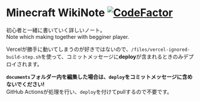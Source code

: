 # Minecraft WikiNote [![CodeFactor](https://www.codefactor.io/repository/github/tamagoez/minecraft-wikinote/badge)](https://www.codefactor.io/repository/github/tamagoez/minecraft-wikinote)

初心者と一緒に書いていく詳しいノート。  
Note which making together with begginer player.

Vercelが勝手に動いてしまうのが好きではないので、`/files/vercel-ignored-build-step.sh`を使って、コミットメッセージに**deploy**が含まれるときのみデプロイされます。  

**`documents`フォルダー内を編集した場合は、`deploy`をコミットメッセージに含めないでください!**  
GitHub Actionsが処理を行い、`deploy`を付けてpullするので不要です。
